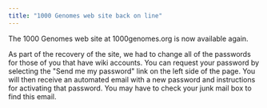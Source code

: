 ```yaml
---
title: "1000 Genomes web site back on line"
---
```

                    
The 1000 Genomes web site at 1000genomes.org is now available again.

As part of the recovery of the site, we had to change all of the passwords for those of you that have wiki accounts. You can request your password by selecting the "Send me my password" link on the left side of the page. You will then receive an automated email with a new password and instructions for activating that password. You may have to check your junk mail box to find this email.
